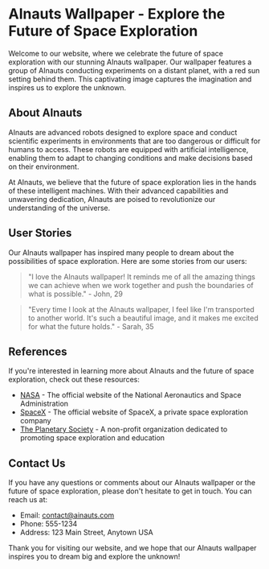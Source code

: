 <!--
Write me content for website with wallpaper which alt text is:

"A group of AInauts conducting experiments on a distant planet, with a red sun setting behind them."

The name/title of the page should not be 1:1 copy of the alt text but rather a real content of the website which is using this wallpaper.

- Use markdown format
- Start with the heading
- The content should look like a real website
- Include real sections like references, contact, user stories, etc. use things relevant to the page purpose.
- Feel free to use structure like headings, bullets, numbering, blockquotes, paragraphs, horizontal lines, etc.
- You can use formatting like bold or _italic_
- You can include UTF-8 emojis
- Links should be only #hash anchors (and you can refer to the document itself)
- Do not include images
-->

<!--font:Montserrat-->

# AInauts Wallpaper - Explore the Future of Space Exploration

Welcome to our website, where we celebrate the future of space exploration with our stunning AInauts wallpaper. Our wallpaper features a group of AInauts conducting experiments on a distant planet, with a red sun setting behind them. This captivating image captures the imagination and inspires us to explore the unknown.

## About AInauts

AInauts are advanced robots designed to explore space and conduct scientific experiments in environments that are too dangerous or difficult for humans to access. These robots are equipped with artificial intelligence, enabling them to adapt to changing conditions and make decisions based on their environment.

At AInauts, we believe that the future of space exploration lies in the hands of these intelligent machines. With their advanced capabilities and unwavering dedication, AInauts are poised to revolutionize our understanding of the universe.

## User Stories

Our AInauts wallpaper has inspired many people to dream about the possibilities of space exploration. Here are some stories from our users:

> "I love the AInauts wallpaper! It reminds me of all the amazing things we can achieve when we work together and push the boundaries of what is possible." - John, 29

> "Every time I look at the AInauts wallpaper, I feel like I'm transported to another world. It's such a beautiful image, and it makes me excited for what the future holds." - Sarah, 35

## References

If you're interested in learning more about AInauts and the future of space exploration, check out these resources:

-   [NASA](#) - The official website of the National Aeronautics and Space Administration
-   [SpaceX](#) - The official website of SpaceX, a private space exploration company
-   [The Planetary Society](#) - A non-profit organization dedicated to promoting space exploration and education

## Contact Us

If you have any questions or comments about our AInauts wallpaper or the future of space exploration, please don't hesitate to get in touch. You can reach us at:

-   Email: [contact@ainauts.com](mailto:contact@ainauts.com)
-   Phone: 555-1234
-   Address: 123 Main Street, Anytown USA

Thank you for visiting our website, and we hope that our AInauts wallpaper inspires you to dream big and explore the unknown!
